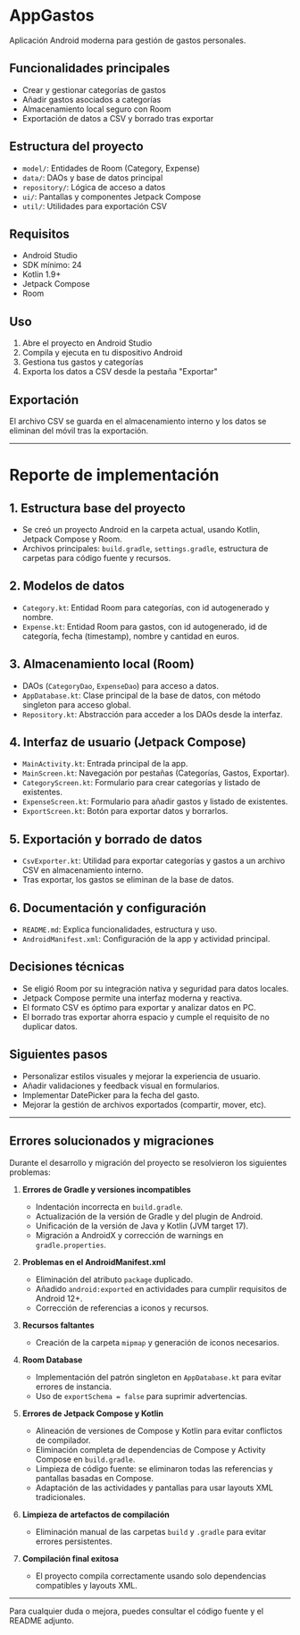# AppGastos

Aplicación Android moderna para gestión de gastos personales.

## Funcionalidades principales
- Crear y gestionar categorías de gastos
- Añadir gastos asociados a categorías
- Almacenamiento local seguro con Room
- Exportación de datos a CSV y borrado tras exportar

## Estructura del proyecto
- `model/`: Entidades de Room (Category, Expense)
- `data/`: DAOs y base de datos principal
- `repository/`: Lógica de acceso a datos
- `ui/`: Pantallas y componentes Jetpack Compose
- `util/`: Utilidades para exportación CSV

## Requisitos
- Android Studio
- SDK mínimo: 24
- Kotlin 1.9+
- Jetpack Compose
- Room

## Uso
1. Abre el proyecto en Android Studio
2. Compila y ejecuta en tu dispositivo Android
3. Gestiona tus gastos y categorías
4. Exporta los datos a CSV desde la pestaña "Exportar"

## Exportación
El archivo CSV se guarda en el almacenamiento interno y los datos se eliminan del móvil tras la exportación.

---

# Reporte de implementación

## 1. Estructura base del proyecto
- Se creó un proyecto Android en la carpeta actual, usando Kotlin, Jetpack Compose y Room.
- Archivos principales: `build.gradle`, `settings.gradle`, estructura de carpetas para código fuente y recursos.

## 2. Modelos de datos
- `Category.kt`: Entidad Room para categorías, con id autogenerado y nombre.
- `Expense.kt`: Entidad Room para gastos, con id autogenerado, id de categoría, fecha (timestamp), nombre y cantidad en euros.

## 3. Almacenamiento local (Room)
- DAOs (`CategoryDao`, `ExpenseDao`) para acceso a datos.
- `AppDatabase.kt`: Clase principal de la base de datos, con método singleton para acceso global.
- `Repository.kt`: Abstracción para acceder a los DAOs desde la interfaz.

## 4. Interfaz de usuario (Jetpack Compose)
- `MainActivity.kt`: Entrada principal de la app.
- `MainScreen.kt`: Navegación por pestañas (Categorías, Gastos, Exportar).
- `CategoryScreen.kt`: Formulario para crear categorías y listado de existentes.
- `ExpenseScreen.kt`: Formulario para añadir gastos y listado de existentes.
- `ExportScreen.kt`: Botón para exportar datos y borrarlos.

## 5. Exportación y borrado de datos
- `CsvExporter.kt`: Utilidad para exportar categorías y gastos a un archivo CSV en almacenamiento interno.
- Tras exportar, los gastos se eliminan de la base de datos.

## 6. Documentación y configuración
- `README.md`: Explica funcionalidades, estructura y uso.
- `AndroidManifest.xml`: Configuración de la app y actividad principal.

## Decisiones técnicas
- Se eligió Room por su integración nativa y seguridad para datos locales.
- Jetpack Compose permite una interfaz moderna y reactiva.
- El formato CSV es óptimo para exportar y analizar datos en PC.
- El borrado tras exportar ahorra espacio y cumple el requisito de no duplicar datos.

## Siguientes pasos
- Personalizar estilos visuales y mejorar la experiencia de usuario.
- Añadir validaciones y feedback visual en formularios.
- Implementar DatePicker para la fecha del gasto.
- Mejorar la gestión de archivos exportados (compartir, mover, etc).

---

## Errores solucionados y migraciones

Durante el desarrollo y migración del proyecto se resolvieron los siguientes problemas:

1. **Errores de Gradle y versiones incompatibles**
   - Indentación incorrecta en `build.gradle`.
   - Actualización de la versión de Gradle y del plugin de Android.
   - Unificación de la versión de Java y Kotlin (JVM target 17).
   - Migración a AndroidX y corrección de warnings en `gradle.properties`.

2. **Problemas en el AndroidManifest.xml**
   - Eliminación del atributo `package` duplicado.
   - Añadido `android:exported` en actividades para cumplir requisitos de Android 12+.
   - Corrección de referencias a iconos y recursos.

3. **Recursos faltantes**
   - Creación de la carpeta `mipmap` y generación de iconos necesarios.

4. **Room Database**
   - Implementación del patrón singleton en `AppDatabase.kt` para evitar errores de instancia.
   - Uso de `exportSchema = false` para suprimir advertencias.

5. **Errores de Jetpack Compose y Kotlin**
   - Alineación de versiones de Compose y Kotlin para evitar conflictos de compilador.
   - Eliminación completa de dependencias de Compose y Activity Compose en `build.gradle`.
   - Limpieza de código fuente: se eliminaron todas las referencias y pantallas basadas en Compose.
   - Adaptación de las actividades y pantallas para usar layouts XML tradicionales.

6. **Limpieza de artefactos de compilación**
   - Eliminación manual de las carpetas `build` y `.gradle` para evitar errores persistentes.

7. **Compilación final exitosa**
   - El proyecto compila correctamente usando solo dependencias compatibles y layouts XML.

---

Para cualquier duda o mejora, puedes consultar el código fuente y el README adjunto.
